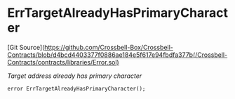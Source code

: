 # ErrTargetAlreadyHasPrimaryCharacter
[Git Source](https://github.com/Crossbell-Box/Crossbell-Contracts/blob/d4bcd4403377f0886ae184e5f617e94fbdfa377b(/Crossbell-Contracts/contracts/libraries/Error.sol)

*Target address already has primary character*


```solidity
error ErrTargetAlreadyHasPrimaryCharacter();
```

